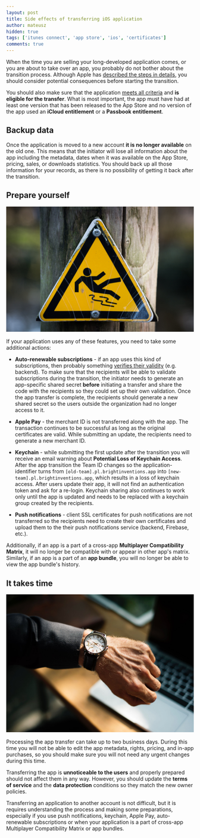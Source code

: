 ```yaml
---
layout: post
title: Side effects of transferring iOS application
author: mateusz
hidden: true
tags: ['itunes connect', 'app store', 'ios', 'certificates']
comments: true
---
```


When the time you are selling your long-developed application comes, or you are about to take over an app, you probably do not bother about the transition process. Although Apple has [described the steps in details](https://help.apple.com/itunes-connect/developer/#/deved688524f), you should consider potential consequences before starting the transition.

You should also make sure that the application [meets all criteria](https://help.apple.com/itunes-connect/developer/#/devaf27784ff) and **is eligible for the transfer**. What is most important, the app must have had at least one version that has been released to the App Store and no version of the app used an **iCloud entitlement** or a **Passbook entitlement**.

## Backup data

Once the application is moved to a new account **it is no longer available** on the old one. This means that the initiator will lose all information about the app including the metadata, dates when it was available on the App Store, pricing, sales, or downloads statistics. You should back up all those information for your records, as there is no possibility of getting it back after the transition.

## Prepare yourself

![image](/images/app-transfer-side-effects/breakdance.jpg)

If your application uses any of these features, you need to take some additional actions:

- **Auto-renewable subscriptions** - if an app uses this kind of subscriptions, then probably something [verifies their validity](https://developer.apple.com/library/content/releasenotes/General/ValidateAppStoreReceipt/Chapters/ValidateRemotely.html#//apple_ref/doc/uid/TP40010573-CH104-SW1) (e.g. backend). To make sure that the recipients will be able to validate subscriptions during the transition, the initiator needs to generate an app-specific shared secret **before** initiating a transfer and share the code with the recipients so they could set up their own validation. Once the app transfer is complete, the recipients should generate a new shared secret so the users outside the organization had no longer access to it.

- **Apple Pay** - the merchant ID is not transferred along with the app. The transaction continues to be successful as long as the original certificates are valid. While submitting an update, the recipients need to generate a new merchant ID.

- **Keychain** - while submitting the first update after the transition you will receive an email warning about **Potential Loss of Keychain Access**. After the app transition the Team ID changes so the application-identifier turns from `[old-team].pl.brightinventions.app` into `[new-team].pl.brightinventions.app`, which results in a loss of keychain access. After users update their app, it will not find an authentication token and ask for a re-login. Keychain sharing also continues to work only until the app is updated and needs to be replaced with a keychain group created by the recipients.

- **Push notifications** - client SSL certificates for push notifications are not transferred so the recipients need to create their own certificates and upload them to the their push notifications service (backend, Firebase, etc.).

Additionally, if an app is a part of a cross-app **Multiplayer Compatibility Matrix**, it will no longer be compatible with or appear in other app's matrix. Similarly, if an app is a part of an **app bundle**, you will no longer be able to view the app bundle's history.

## It takes time

![image](/images/app-transfer-side-effects/hairy-hand.jpg)

Processing the app transfer can take up to two business days. During this time you will not be able to edit the app metadata, rights, pricing, and in-app purchases, so you should make sure you will not need any urgent changes during this time.

Transferring the app is **unnoticeable to the users** and properly prepared should not affect them in any way. However, you should update the **terms of service** and the **data protection** conditions so they match the new owner policies.

Transferring an application to another account is not difficult, but it is requires understanding the process and making some preparations, especially if you use push notifications, keychain, Apple Pay, auto-renewable subscriptions or when your application is a part of cross-app Multiplayer Compatibility Matrix or app bundles.
